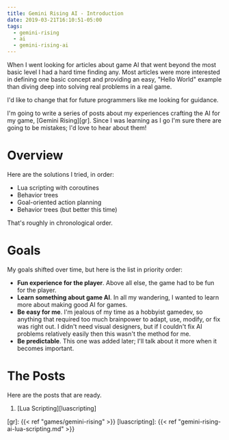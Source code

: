 ```yaml
---
title: Gemini Rising AI - Introduction
date: 2019-03-21T16:10:51-05:00
tags:
  - gemini-rising
  - ai
  - gemini-rising-ai
---
```


When I went looking for articles about game AI that went beyond the most basic level I had a hard time finding any. Most articles were more interested in defining one basic concept and providing an easy, "Hello World" example than diving deep into solving real problems in a real game.

I'd like to change that for future programmers like me looking for guidance.

<!--more-->

I'm going to write a series of posts about my experiences crafting the AI for my game, [Gemini Rising][gr]. Since I was learning as I go I'm sure there are going to be mistakes; I'd love to hear about them!

# Overview

Here are the solutions I tried, in order:

   * Lua scripting with coroutines
   * Behavior trees
   * Goal-oriented action planning
   * Behavior trees (but better this time)

That's roughly in chronological order.

# Goals

My goals shifted over time, but here is the list in priority order:

   * **Fun experience for the player**. Above all else, the game had to be fun for the player.
   * **Learn something about game AI**. In all my wandering, I wanted to learn more about making good AI for games.
   * **Be easy for me**. I'm jealous of my time as a hobbyist gamedev, so anything that required too much brainpower to adapt, use, modify, or fix was right out. I didn't need visual designers, but if I couldn't fix AI problems relatively easily then this wasn't the method for me.
   * **Be predictable**. This one was added later; I'll talk about it more when it becomes important.

# The Posts

Here are the posts that are ready.

   1. [Lua Scripting][luascripting]


[gr]: {{< ref "games/gemini-rising" >}}
[luascripting]: {{< ref "gemini-rising-ai-lua-scripting.md" >}}
